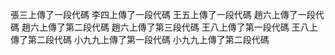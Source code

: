 張三上傳了一段代碼
李四上傳了一段代碼
王五上傳了一段代碼
趙六上傳了一段代碼
趙六上傳了第二段代碼
趙六上傳了第三段代碼
王八上傳了第一段代碼
王八上傳了第二段代碼
小九九上傳了第一段代碼
小九九上傳了第二段代碼
